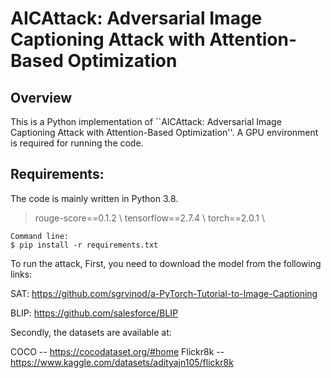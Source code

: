 # AICAttack: Adversarial Image Captioning Attack with Attention-Based Optimization

## Overview
This is a Python implementation of ``AICAttack: Adversarial Image Captioning Attack with Attention-Based Optimization''. A GPU environment is required for running the code.

## Requirements:
The code is mainly written in Python 3.8.
> rouge-score==0.1.2 \\
> tensorflow==2.7.4 \\
> torch==2.0.1 \\

```
Command line:
$ pip install -r requirements.txt
```
To run the attack,
First, you need to download the model from the following links:

SAT: https://github.com/sgrvinod/a-PyTorch-Tutorial-to-Image-Captioning

BLIP: https://github.com/salesforce/BLIP

Secondly, the datasets are available at:

COCO -- https://cocodataset.org/#home
Flickr8k -- https://www.kaggle.com/datasets/adityajn105/flickr8k
